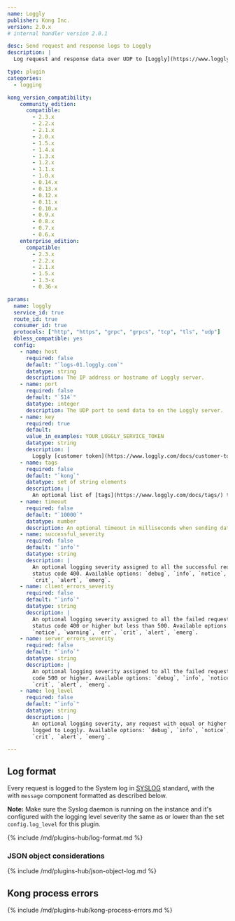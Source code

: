 ```yaml
---
name: Loggly
publisher: Kong Inc.
version: 2.0.x
# internal handler version 2.0.1

desc: Send request and response logs to Loggly
description: |
  Log request and response data over UDP to [Loggly](https://www.loggly.com).

type: plugin
categories:
  - logging

kong_version_compatibility:
    community_edition:
      compatible:
        - 2.3.x
        - 2.2.x
        - 2.1.x
        - 2.0.x
        - 1.5.x      
        - 1.4.x
        - 1.3.x
        - 1.2.x
        - 1.1.x
        - 1.0.x
        - 0.14.x
        - 0.13.x
        - 0.12.x
        - 0.11.x
        - 0.10.x
        - 0.9.x
        - 0.8.x
        - 0.7.x
        - 0.6.x
    enterprise_edition:
      compatible:
        - 2.3.x
        - 2.2.x
        - 2.1.x
        - 1.5.x
        - 1.3-x
        - 0.36-x

params:
  name: loggly
  service_id: true
  route_id: true
  consumer_id: true
  protocols: ["http", "https", "grpc", "grpcs", "tcp", "tls", "udp"]
  dbless_compatible: yes
  config:
    - name: host
      required: false
      default: "`logs-01.loggly.com`"
      datatype: string
      description: The IP address or hostname of Loggly server.
    - name: port
      required: false
      default: "`514`"
      datatype: integer
      description: The UDP port to send data to on the Loggly server.
    - name: key
      required: true
      default:
      value_in_examples: YOUR_LOGGLY_SERVICE_TOKEN
      datatype: string
      description: |
        Loggly [customer token](https://www.loggly.com/docs/customer-token-authentication-token/).
    - name: tags
      required: false
      default: "`kong`"
      datatype: set of string elements
      description: |
        An optional list of [tags](https://www.loggly.com/docs/tags/) to support segmentation and filtering of logs.
    - name: timeout
      required: false
      default: "`10000`"
      datatype: number
      description: An optional timeout in milliseconds when sending data to the Loggly server.
    - name: successful_severity
      required: false
      default: "`info`"
      datatype: string
      description: |
        An optional logging severity assigned to all the successful requests with a response
        status code 400. Available options: `debug`, `info`, `notice`, `warning`, `err`,
        `crit`, `alert`, `emerg`.
    - name: client_errors_severity
      required: false
      default: "`info`"
      datatype: string
      description: |
        An optional logging severity assigned to all the failed requests with a response
        status code 400 or higher but less than 500. Available options: `debug`, `info`,
        `notice`, `warning`, `err`, `crit`, `alert`, `emerg`.
    - name: server_errors_severity
      required: false
      default: "`info`"
      datatype: string
      description: |
        An optional logging severity assigned to all the failed requests with response status
        code 500 or higher. Available options: `debug`, `info`, `notice`, `warning`, `err`,
        `crit`, `alert`, `emerg`.
    - name: log_level
      required: false
      default: "`info`"
      datatype: string
      description: |
        An optional logging severity, any request with equal or higher severity will be
        logged to Loggly. Available options: `debug`, `info`, `notice`, `warning`, `err`,
        `crit`, `alert`, `emerg`.

---
```


## Log format

Every request is logged to the System log in [SYSLOG](https://en.wikipedia.org/wiki/Syslog) standard, with the
with `message` component formatted as described below.

**Note:** Make sure the Syslog daemon is running on the instance and it's configured with the
logging level severity the same as or lower than the set `config.log_level` for this plugin.

{% include /md/plugins-hub/log-format.md %}

### JSON object considerations

{% include /md/plugins-hub/json-object-log.md %}

## Kong process errors

{% include /md/plugins-hub/kong-process-errors.md %}
